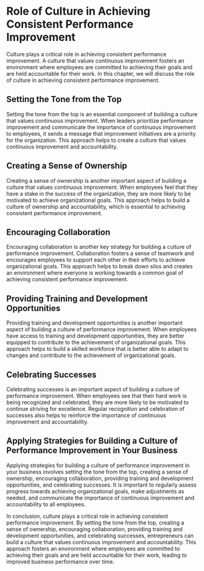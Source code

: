 Role of Culture in Achieving Consistent Performance Improvement
=========================================================================================================================

Culture plays a critical role in achieving consistent performance improvement. A culture that values continuous improvement fosters an environment where employees are committed to achieving their goals and are held accountable for their work. In this chapter, we will discuss the role of culture in achieving consistent performance improvement.

Setting the Tone from the Top
-----------------------------

Setting the tone from the top is an essential component of building a culture that values continuous improvement. When leaders prioritize performance improvement and communicate the importance of continuous improvement to employees, it sends a message that improvement initiatives are a priority for the organization. This approach helps to create a culture that values continuous improvement and accountability.

Creating a Sense of Ownership
-----------------------------

Creating a sense of ownership is another important aspect of building a culture that values continuous improvement. When employees feel that they have a stake in the success of the organization, they are more likely to be motivated to achieve organizational goals. This approach helps to build a culture of ownership and accountability, which is essential to achieving consistent performance improvement.

Encouraging Collaboration
-------------------------

Encouraging collaboration is another key strategy for building a culture of performance improvement. Collaboration fosters a sense of teamwork and encourages employees to support each other in their efforts to achieve organizational goals. This approach helps to break down silos and creates an environment where everyone is working towards a common goal of achieving consistent performance improvement.

Providing Training and Development Opportunities
------------------------------------------------

Providing training and development opportunities is another important aspect of building a culture of performance improvement. When employees have access to training and development opportunities, they are better equipped to contribute to the achievement of organizational goals. This approach helps to build a skilled workforce that is better able to adapt to changes and contribute to the achievement of organizational goals.

Celebrating Successes
---------------------

Celebrating successes is an important aspect of building a culture of performance improvement. When employees see that their hard work is being recognized and celebrated, they are more likely to be motivated to continue striving for excellence. Regular recognition and celebration of successes also helps to reinforce the importance of continuous improvement and accountability.

Applying Strategies for Building a Culture of Performance Improvement in Your Business
--------------------------------------------------------------------------------------

Applying strategies for building a culture of performance improvement in your business involves setting the tone from the top, creating a sense of ownership, encouraging collaboration, providing training and development opportunities, and celebrating successes. It is important to regularly assess progress towards achieving organizational goals, make adjustments as needed, and communicate the importance of continuous improvement and accountability to all employees.

In conclusion, culture plays a critical role in achieving consistent performance improvement. By setting the tone from the top, creating a sense of ownership, encouraging collaboration, providing training and development opportunities, and celebrating successes, entrepreneurs can build a culture that values continuous improvement and accountability. This approach fosters an environment where employees are committed to achieving their goals and are held accountable for their work, leading to improved business performance over time.
